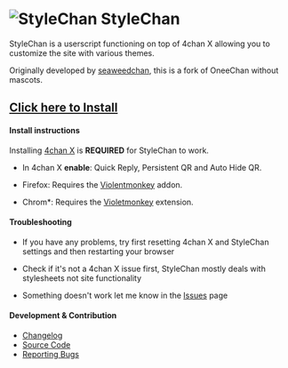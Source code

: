 ![StyleChan](https://github.com/user-attachments/assets/ddbc2791-7915-4226-ba33-38c13d8be1d9) StyleChan
====

StyleChan is a userscript functioning on top of 4chan X allowing you to customize the site with various themes.

Originally developed by [seaweedchan](https://github.com/seaweedchan/OneeChan), this is a fork of OneeChan without mascots.

## [Click here to Install](https://github.com/3nly/StyleChan/raw/main/StyleChan.user.js)


#### Install instructions

Installing [4chan X](https://github.com/ccd0/4chan-x) is **REQUIRED** for StyleChan to work.

- In 4chan X **enable**: Quick Reply, Persistent QR and Auto Hide QR.

- Firefox: Requires the [Violentmonkey](https://addons.mozilla.org/en-US/firefox/addon/violentmonkey/) addon.
- Chrom*: Requires the [Violetmonkey](https://chromewebstore.google.com/detail/violentmonkey/jinjaccalgkegednnccohejagnlnfdag/) extension.

#### Troubleshooting

- If you have any problems, try first resetting 4chan X and StyleChan settings and then restarting your browser

- Check if it's not a 4chan X issue first, StyleChan mostly deals with stylesheets not site functionality

- Something doesn't work let me know in the [Issues](https://github.com/3nly/StyleChan/issues) page


#### Development & Contribution

- [Changelog](https://github.com/3nly/StyleChan/blob/main/CHANGELOG.md)
- [Source Code](https://github.com/3nly/StyleChan/)
- [Reporting Bugs](https://github.com/3nly/StyleChan/issues)
